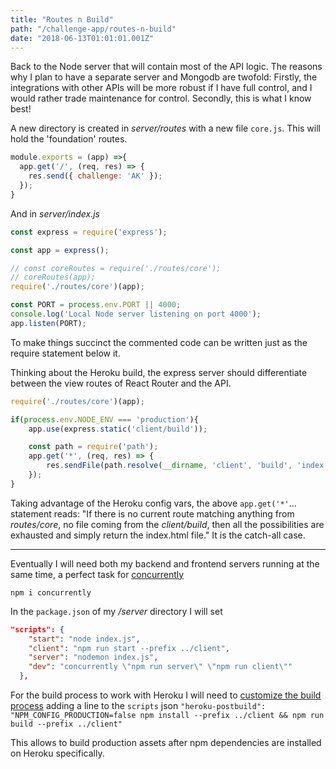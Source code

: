 ```yaml
---
title: "Routes n Build"
path: "/challenge-app/routes-n-build"
date: "2018-06-13T01:01:01.001Z"
---
```


Back to the Node server that will contain most of the API logic. The reasons why I plan to have a separate server and Mongodb are twofold: Firstly, the integrations with other APIs will be more robust if I have full control, and I would rather trade maintenance for control. Secondly, this is what I know best!

A new directory is created in _server/routes_ with a new file `core.js`. This will hold the 'foundation' routes.

```javascript
module.exports = (app) =>{
  app.get('/', (req, res) => {
    res.send({ challenge: 'AK' });
  });
}
```

And in _server/index.js_
```javascript
const express = require('express');

const app = express();

// const coreRoutes = require('./routes/core');
// coreRoutes(app);
require('./routes/core')(app);

const PORT = process.env.PORT || 4000;
console.log('Local Node server listening on port 4000');
app.listen(PORT);
```
To make things succinct the commented code can be written just as the require statement below it.


Thinking about the Heroku build, the express server should differentiate between the view routes of React Router and the API.
```javascript
require('./routes/core')(app);

if(process.env.NODE_ENV === 'production'){
    app.use(express.static('client/build'));

    const path = require('path');
    app.get('*', (req, res) => {
        res.sendFile(path.resolve(__dirname, 'client', 'build', 'index.html'));
    });
}
```
Taking advantage of the Heroku config vars, the above `app.get('*'`... statement reads: "If there is no current route matching anything from _routes/core_, no file coming from the _client/build_, then all the possibilities are exhausted and simply return the index.html file." It is the catch-all case.
___


Eventually I will need both my backend and frontend servers running at the same time, a perfect task for [concurrently](https://www.npmjs.com/package/concurrently)

`npm i concurrently`

In the `package.json` of my _/server_ directory I will set 

```json
"scripts": {
    "start": "node index.js",
    "client": "npm run start --prefix ../client",
    "server": "nodemon index.js",
    "dev": "concurrently \"npm run server\" \"npm run client\""
  },
```

For the build process to work with Heroku I will need to [customize the build process](https://devcenter.heroku.com/articles/nodejs-support#customizing-the-build-process)
adding a line to the `scripts` json `"heroku-postbuild": "NPM_CONFIG_PRODUCTION=false npm install --prefix ../client && npm run build --prefix ../client"`

This allows to build production assets after npm dependencies are installed on Heroku specifically.